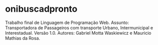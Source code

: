 # onibuscadpronto
Trabalho final de Linguagem de Programação Web. 
Assunto: Transportadora de Passageiros com transporte Urbano, Intermunicipal e Interestadual.
Versão 1.0. 
Autores: Gabriel Motta Waskiewicz e Mauricio Mathias da Rosa. 
